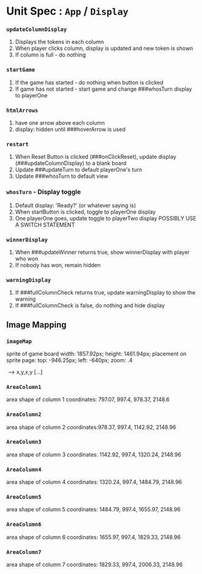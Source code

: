 # Unit Spec : `App` / `Display`


### `updateColumnDisplay`
1. Displays the tokens in each column
2. When player clicks column, display is updated and new token is shown
3. If column is full - do nothing

### `startGame`
1. If the game has started - do nothing when button is clicked
2. If game has not started - start game and change ###whosTurn display to playerOne

### `htmlArrows`
1. have one arrow above each column
2. display: hidden until ###hoverArrow is used

### `restart`
1. When Reset Button is clicked (###onClickReset), update display (###updateColumnDisplay) to a blank board
2. Update ###updateTurn to default playerOne's turn
3. Update ###whosTurn to default view

### `whosTurn` - Display toggle
1. Default display: 'Ready?' (or whatever saying is)
2. When startButton is clicked, toggle to playerOne display
3. One playerOne goes, update toggle to playerTwo display
POSSIBLY USE A SWITCH STATEMENT

### `winnerDisplay`
1. When ###updateWinner returns true, show winnerDisplay with player who won  
2. If nobody has won, remain hidden

### `warningDisplay`
1. If ###fullColumnCheck returns true, update warningDisplay to show the warning
2. If ###fullColumnCheck is false, do nothing and hide display

## Image Mapping

### `imageMap`
sprite of game board
width: 1857.92px;
height: 1461.94px;
placement on sprite page:
top: -946.25px;
left: -640px;
zoom: .4

<img src="url/to/your/image.jpg" alt="" usemap="#Map" />
<map name="Map" id="Map">
    <area alt="" title="" href="#" shape="poly" coords="top left, bottom right" />  --> x,y,x,y
    [...]
</map>

### `AreaColumn1`
area shape of column 1
coordinates: 797.07, 997.4, 978.37, 2148.6

### `AreaColumn2`
area shape of column 2
coordinates:978.37, 997.4, 1142.92, 2148.96

### `AreaColumn3`
area shape of column 3
coordinates: 1142.92, 997.4, 1320.24, 2148.96

### `AreaColumn4`
area shape of column 4
coordinates: 1320.24, 997.4, 1484.79, 2148.96

### `AreaColumn5`
area shape of column 5
coordinates: 1484.79, 997.4, 1655.97, 2148.96

### `AreaColumn6`
area shape of column 6
coordinates: 1655.97, 997.4, 1829.33, 2148.96

### `AreaColumn7`
area shape of column 7
coordinates: 1829.33, 997.4, 2006.33, 2148.96
